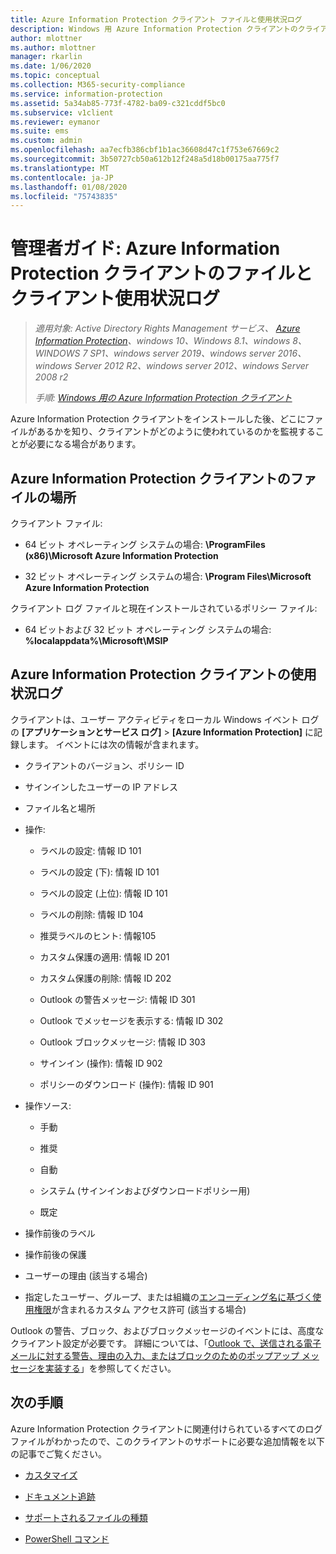 ```yaml
---
title: Azure Information Protection クライアント ファイルと使用状況ログ
description: Windows 用 Azure Information Protection クライアントのクライアント ファイルと使用状況ログについて説明します。
author: mlottner
ms.author: mlottner
manager: rkarlin
ms.date: 1/06/2020
ms.topic: conceptual
ms.collection: M365-security-compliance
ms.service: information-protection
ms.assetid: 5a34ab85-773f-4782-ba09-c321cddf5bc0
ms.subservice: v1client
ms.reviewer: eymanor
ms.suite: ems
ms.custom: admin
ms.openlocfilehash: aa7ecfb386cbf1b1ac36608d47c1f753e67669c2
ms.sourcegitcommit: 3b50727cb50a612b12f248a5d18b00175aa775f7
ms.translationtype: MT
ms.contentlocale: ja-JP
ms.lasthandoff: 01/08/2020
ms.locfileid: "75743835"
---
```

# <a name="admin-guide-azure-information-protection-client-files-and-client-usage-logging"></a>管理者ガイド: Azure Information Protection クライアントのファイルとクライアント使用状況ログ

>*適用対象: Active Directory Rights Management サービス、 [Azure Information Protection](https://azure.microsoft.com/pricing/details/information-protection)、windows 10、Windows 8.1、windows 8、WINDOWS 7 SP1、windows server 2019、windows server 2016、windows Server 2012 R2、windows server 2012、windows Server 2008 r2*
>
> *手順: [Windows 用の Azure Information Protection クライアント](../faqs.md#whats-the-difference-between-the-azure-information-protection-client-and-the-azure-information-protection-unified-labeling-client)*

Azure Information Protection クライアントをインストールした後、どこにファイルがあるかを知り、クライアントがどのように使われているのかを監視することが必要になる場合があります。

## <a name="file-locations-for-the-azure-information-protection-client"></a>Azure Information Protection クライアントのファイルの場所

クライアント ファイル:   

- 64 ビット オペレーティング システムの場合: **\ProgramFiles (x86)\Microsoft Azure Information Protection**

- 32 ビット オペレーティング システムの場合: **\Program Files\Microsoft Azure Information Protection**

クライアント ログ ファイルと現在インストールされているポリシー ファイル:

- 64 ビットおよび 32 ビット オペレーティング システムの場合: **%localappdata%\Microsoft\MSIP**

## <a name="usage-logging-for-the-azure-information-protection-client"></a>Azure Information Protection クライアントの使用状況ログ

クライアントは、ユーザー アクティビティをローカル Windows イベント ログの **[アプリケーションとサービス ログ]**  >  **[Azure Information Protection]** に記録します。 イベントには次の情報が含まれます。

- クライアントのバージョン、ポリシー ID

- サインインしたユーザーの IP アドレス

- ファイル名と場所

- 操作:

    - ラベルの設定: 情報 ID 101
    
    - ラベルの設定 (下): 情報 ID 101
    
    - ラベルの設定 (上位): 情報 ID 101
    
    - ラベルの削除: 情報 ID 104
    
    - 推奨ラベルのヒント: 情報105
    
    - カスタム保護の適用: 情報 ID 201
    
    - カスタム保護の削除: 情報 ID 202
    
    - Outlook の警告メッセージ: 情報 ID 301
    
    - Outlook でメッセージを表示する: 情報 ID 302
    
    - Outlook ブロックメッセージ: 情報 ID 303
    
    - サインイン (操作): 情報 ID 902
    
    - ポリシーのダウンロード (操作): 情報 ID 901
    
- 操作ソース:
    
    - 手動 
    
    - 推奨
    
    - 自動  
    
    - システム (サインインおよびダウンロードポリシー用)
    
    - 既定
    
- 操作前後のラベル 
    
- 操作前後の保護
    
- ユーザーの理由 (該当する場合)

- 指定したユーザー、グループ、または組織の[エンコーディング名に基づく使用権限](../configure-usage-rights.md#usage-rights-and-descriptions)が含まれるカスタム アクセス許可 (該当する場合)

Outlook の警告、ブロック、およびブロックメッセージのイベントには、高度なクライアント設定が必要です。 詳細については、「[Outlook で、送信される電子メールに対する警告、理由の入力、またはブロックのためのポップアップ メッセージを実装する](client-admin-guide-customizations.md#implement-pop-up-messages-in-outlook-that-warn-justify-or-block-emails-being-sent)」を参照してください。


## <a name="next-steps"></a>次の手順
Azure Information Protection クライアントに関連付けられているすべてのログ ファイルがわかったので、このクライアントのサポートに必要な追加情報を以下の記事でご覧ください。

- [カスタマイズ](client-admin-guide-customizations.md)

- [ドキュメント追跡](client-admin-guide-document-tracking.md)

- [サポートされるファイルの種類](client-admin-guide-file-types.md)

- [PowerShell コマンド](client-admin-guide-powershell.md)

